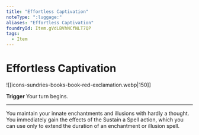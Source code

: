 ```yaml
---
title: "Effortless Captivation"
noteType: ":luggage:"
aliases: "Effortless Captivation"
foundryId: Item.gVdLBVhNCfNLT7QP
tags:
  - Item
---
```


# Effortless Captivation
![[icons-sundries-books-book-red-exclamation.webp|150]]

**Trigger** Your turn begins.

* * *

You maintain your innate enchantments and illusions with hardly a thought. You immediately gain the effects of the Sustain a Spell action, which you can use only to extend the duration of an enchantment or illusion spell.
